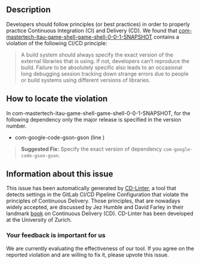 
## Description
Developers should follow principles (or best practices) in order to properly practice Continuous Integration (CI) and Delivery (CD).
We found that [com-mastertech-itau-game-shell-game-shell-0-0-1-SNAPSHOT](https://gitlab.com/michelsantos10/game-shell/blob/master/.gitlab-ci.yml) contains a violation of the following CI/CD principle:

> A build system should always specify the exact version of the external libraries that is using.
If not, developers can’t reproduce the build. Failure to be absolutely specific also leads to an occasional long debugging session tracking down strange errors due to people or build systems using different versions of libraries.

## How to locate the violation

In com-mastertech-itau-game-shell-game-shell-0-0-1-SNAPSHOT, for the following dependency only the major release is specified in the version number.

* com-google-code-gson-gson (line )

> **Suggested Fix:** Specify the exact version of dependency `com-google-code-gson-gson`.

## Information about this issue

This issue has been automatically generated by [CD-Linter](https://gitlab.com/Jancso/configuration-analytics), a tool that detects settings in the GitLab CI/CD Pipeline Configuration that violate the principles of Continuous Delivery. Those principles, that are nowadays widely accepted, are discussed by Jez Humble and David Farley in their landmark [book](https://www.oreilly.com/library/view/continuous-delivery-reliable/9780321670250/) on Continuous Delivery (CD). CD-Linter has been developed at the University of Zurich.

### Your feedback is important for us
We are currently evaluating the effectiveness of our tool. If you agree on the reported violation and are willing to fix it, please upvote this issue.